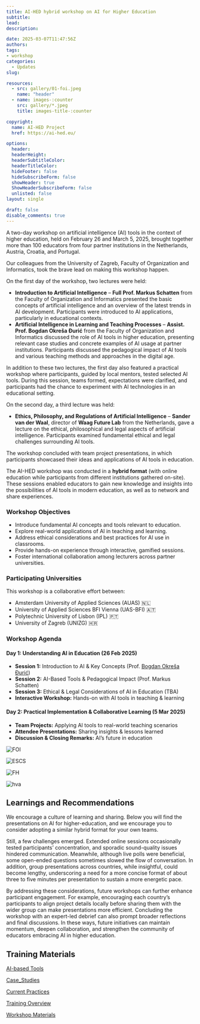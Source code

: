 ```yaml
---
title: AI-HED hybrid workshop on AI for Higher Education
subtitle: 
lead: 
description: 

date: 2025-03-07T11:47:56Z
authors:
tags:
- workshop
categories:
  - Updates
slug:

resources:
  - src: gallery/01-foi.jpeg
    name: "header"
  - name: images-:counter
    src: gallery/*.jpeg
    title: images-title-:counter

copyright:
  name: AI-HED Project
  href: https://ai-hed.eu/

options:
  header:
  headerHeight: 
  headerSubtitleColor:
  headerTitleColor:
  hideFooter: false
  hideSubscribeForm: false
  showHeader: true
  ShowHeaderSubscribeForm: false
  unlisted: false
layout: single

draft: false
disable_comments: true
---
```


A two-day workshop on artificial intelligence (AI) tools in the context of higher education, held on February 26 and March 5, 2025, brought together more than 100 educators from four partner institutions in the Netherlands, Austria, Croatia, and Portugal.

Our colleagues from the University of Zagreb, Faculty of Organization and Informatics, took the brave lead on making this workshop happen.

On the first day of the workshop, two lectures were held:

- **Introduction to Artificial Intelligence** – **Full Prof. Markus Schatten** from the Faculty of Organization and Informatics presented the basic concepts of artificial intelligence and an overview of the latest trends in AI development. Participants were introduced to AI applications, particularly in educational contexts.
- **Artificial Intelligence in Learning and Teaching Processes** – **Assist. Prof. Bogdan Okreša Đurić** from the Faculty of Organization and Informatics discussed the role of AI tools in higher education, presenting relevant case studies and concrete examples of AI usage at partner institutions. Participants discussed the pedagogical impact of AI tools and various teaching methods and approaches in the digital age.

In addition to these two lectures, the first day also featured a practical workshop where participants, guided by local mentors, tested selected AI tools. During this session, teams formed, expectations were clarified, and participants had the chance to experiment with AI technologies in an educational setting.

On the second day, a third lecture was held:

- **Ethics, Philosophy, and Regulations of Artificial Intelligence** – **Sander van der Waal**, director of **Waag Future Lab** from the Netherlands, gave a lecture on the ethical, philosophical and legal aspects of artificial intelligence. Participants examined fundamental ethical and legal challenges surrounding AI tools.

The workshop concluded with team project presentations, in which participants showcased their ideas and applications of AI tools in education.

The AI-HED workshop was conducted in a **hybrid format** (with online education while participants from different institutions gathered on-site). These sessions enabled educators to gain new knowledge and insights into the possibilities of AI tools in modern education, as well as to network and share experiences.

### Workshop Objectives
- Introduce fundamental AI concepts and tools relevant to education.
- Explore real-world applications of AI in teaching and learning.
- Address ethical considerations and best practices for AI use in classrooms.
- Provide hands-on experience through interactive, gamified sessions.
- Foster international collaboration among lecturers across partner universities.

### Participating Universities
This workshop is a collaborative effort between:
- Amsterdam University of Applied Sciences (AUAS) 🇳🇱  
- University of Applied Sciences BFI Vienna (UAS-BFI) 🇦🇹  
- Polytechnic University of Lisbon (IPL) 🇵🇹  
- University of Zagreb (UNIZG) 🇭🇷  

### Workshop Agenda
#### Day 1: Understanding AI in Education (26 Feb 2025)
- **Session 1:** Introduction to AI & Key Concepts (Prof. [Bogdan Okreša Đurić](/team/bogdan-okresa-duric/))
- **Session 2:** AI-Based Tools & Pedagogical Impact (Prof. Markus Schatten)
- **Session 3:** Ethical & Legal Considerations of AI in Education (TBA)
- **Interactive Workshop:** Hands-on with AI tools in teaching & learning

#### Day 2: Practical Implementation & Collaborative Learning (5 Mar 2025)
- **Team Projects:** Applying AI tools to real-world teaching scenarios
- **Attendee Presentations:** Sharing insights & lessons learned
- **Discussion & Closing Remarks:** AI’s future in education


![FOI](gallery/01-foi.jpeg)

![ESCS](gallery/02-escs.jpeg)

![FH](gallery/03-fh.jpeg)

![hva](gallery/04-hva.jpeg)

## Learnings and Recommendations

We encourage a culture of learning and sharing. Below you will find the presentations on AI for higher-education, and we encourage you to consider adopting a similar hybrid format for your own teams.

Still, a few challenges emerged. Extended online sessions occasionally tested participants’ concentration, and sporadic sound-quality issues hindered communication. Meanwhile, although live polls were beneficial, some open-ended questions sometimes slowed the flow of conversation. In addition, group presentations across countries, while insightful, could become lengthy, underscoring a need for a more concise format of about three to five minutes per presentation to sustain a more energetic pace.

By addressing these considerations, future workshops can further enhance participant engagement. For example, encouraging each country’s participants to align project details locally before sharing them with the wider group can make presentations more efficient. Concluding the workshop with an expert-led debrief can also prompt broader reflections and final discussions. In these ways, future initiatives can maintain momentum, deepen collaboration, and strengthen the community of educators embracing AI in higher education.

## Training Materials

<a href="./downloads/AI-HED_Starter_Kit__AI-based_Tools.pdf" data-umami-event="download--starter-kit-ai-tools">AI-based Tools</a>

<a href="./downloads/AI-HED_Starter_Kit__Case_Studies.pdf" data-umami-event="download--starter-kit-case-studies">Case_Studies</a>

<a href="./downloads/AI-HED_Starter_Kit__Current_Practices.pdf" data-umami-event="download--starter-kit-current-practices">Current Practices</a>

<a href="./downloads/AI-HED_Training__Training_Overview.pdf" data-umami-event="download--training-overview">Training Overview</a>

<a href="./downloads/AI-HED_Training__Workshop_Materials.pdf" data-umami-event="download--workshop-materials">Workshop Materials</a>
